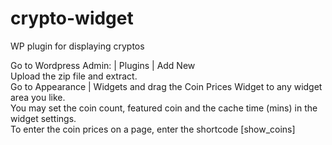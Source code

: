# crypto-widget
WP plugin for displaying cryptos

Go to Wordpress Admin: | Plugins | Add New<br/>
Upload the zip file and extract.<br/>
Go to Appearance | Widgets and drag the Coin Prices Widget to any widget area you like.<br/>
You may set the coin count, featured coin and the cache time (mins) in the widget settings.<br/>
To enter the coin prices on a page, enter the shortcode [show_coins]<br/>
